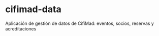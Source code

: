 # cifimad-data
Aplicación de gestión de datos de CifiMad: eventos, socios, reservas y acreditaciones
